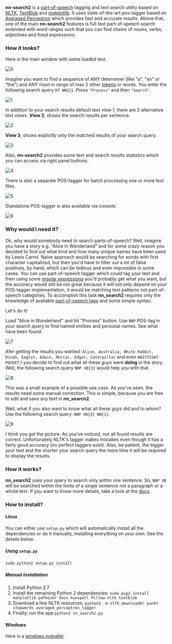 **nn-search2** is a [part-of-speech](https://en.wikipedia.org/wiki/Part_of_speech) tagging and text search utility based on [NLTK](www.nltk.org), [TextBlob](textblob.readthedocs.org/en/dev/) and [matplotlib](matplotlib.org).
It uses state-of-the-art pos-tagger based on [Averaged Perceptron](http://www.spacy.io/blog/part-of-speech-POS-tagger-in-python) which provides fast and accurate results.
Above that, one of the main **nn-search2** features is full text part-of-speech search extended with word
ranges such that you can find chains of nouns, verbs, adjectives and fixed expressions.

### How it looks?
Here is the main window with some loaded text.

![0](https://i.imgur.com/AbJMvwZ.png)

Imagine you want to find a sequence of ANY determiner (like "a", "an" or "the") and ANY noun in range of max 2 other [tokens](https://en.wikipedia.org/wiki/Lexical_analysis#Token) or words.
You enter the following search query ``DT NN{2}``. Press `"Process"` and then `"Search"`.

![1](http://i.imgur.com/cHgVFN2.png)

In addition to your search results default text *view 1*, there are 2 alternative text *views*.
**View 2**, shows the search results per sentence.

![2](http://i.imgur.com/UD7b2VY.png)

**View 3**, shows explicitly only the matched results of your search query.

![3](https://i.imgur.com/4uKelpH.png)

Also, **nn-search2** provides some text and search results statistics which you can access via right panel buttons.

![4](https://i.imgur.com/IZMRoFx.png)

There is also a separate POS-tagger for batch processing one or more text files.

![5](https://i.imgur.com/9OQCMJo.png)

Standalone POS-tagger is also available via console.

![6](https://i.imgur.com/yU8ImAy.png)

### Why would I need it?
Ok, why would somebody need to search parts-of-speech?
Well, imagine you have a story e.g. "Alice in Wonderland" and for some crazy reason you decided to find out what kind and how many unique names have been used by Lewis Carrol. Naive approach would be searching for words with first character capitalized, but then you'd have to filter out a lot of false positives, by hand, which can be tedious and even impossible in some cases. You can use part-of-speech tagger which could tag your text and then using some [regular expressions](en.wikipedia.org/wiki/Regular_expression) you'd probably get what you want, but the accuracy would still be not great because it will not only depend on your POS-tagger implementation, it would be matching text patterns not part-of-speech categories.
To accomplish this task **nn_search2** requires only the knowledge of available [part-of-speech tags](www.ling.upenn.edu/courses/Fall_2003/ling001/penn_treebank_pos.html) and some simple syntax.

Let's do it!

Load "Alice in Wonderland" and hit "Process" button. Use `NNP` POS-tag in your search query to find named entities and personal names.
See what have been found.

![7](http://i.imgur.com/WqvUJPc.png)

Afer getting the results you wanted: `Alice, Australia, White Rabbit, Dinah, Eaglet, Edwin, Morcar, Edgar, Caterpillar` and even `WAISTCOAT-POCKET`:) you decide to find out what all these *guys* were **doing** in the story. Well, the following search query `NNP VB{3}` would help you with that.

![8](http://i.imgur.com/sX9olCg.png)

This was a small example of a possible use case. As you've seen, the results need some manual correction. This is simple, because you are free to edit and save any text in **nn_search2**.

Well, what if you also want to know what all these *guys* did and to whom? Use the following search query: `NNP VB{3} NN{1}`.

![9](http://i.imgur.com/2fGB8mY.png)

I think you got the picture. As you've noticed, not all found results are correct. Unfortunately NLTK's tagger makes mistakes even though it has a fairly good accuracy (no perfect taggers exist).
Also, be patient, the bigger your text and the shorter your search query the more time it will be required to display the results.

### How it works?
**nn_search2** uses your query to search only within one sentence. So, ``NNP VB`` will be searched within the limits of a single sentence not a paragraph or a whole text. If you want to know more details, take a look at the [docs]().

### How to install?
#### Linux
You can either use `setup.py` which will automatically install all the dependencies or do it manually, installing everything on your own. See the details below.

##### Using `setup.py`
`sudo python2 setup.py install`

##### Manual installation
1. Install Python 2.7
2. Install the remaining Python 2 dependencies: `sudo pip2 install matplotlib pdfminer docx hunspell Pillow nltk textblob`
3. Download a few NLTK resources: `python2 -m nltk.downloader punkt stopwords averaged_perceptron_tagger`
4. Finally, run the app `python2 nn_search2.py`

#### Windows
Here is a [windows instraller]().
